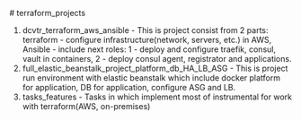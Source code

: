 #   t e r r a f o r m _ p r o j e c t s
 
1) dcvtr_terraform_aws_ansible - This is project consist from 2 parts: terraform - configure infrastructure(network, servers, etc.) in AWS, Ansible - include next roles: 1 - deploy and configure traefik, consul, vault in containers, 2 - deploy consul agent, registrator and applications.
2) full_elastic_beanstalk_project_platform_db_HA_LB_ASG - This is project run environment with elastic beanstalk which include docker platform for application, DB for application, configure ASG and LB.
3) tasks_features - Tasks in which implement most of instrumental for work with terraform(AWS, on-premises)
